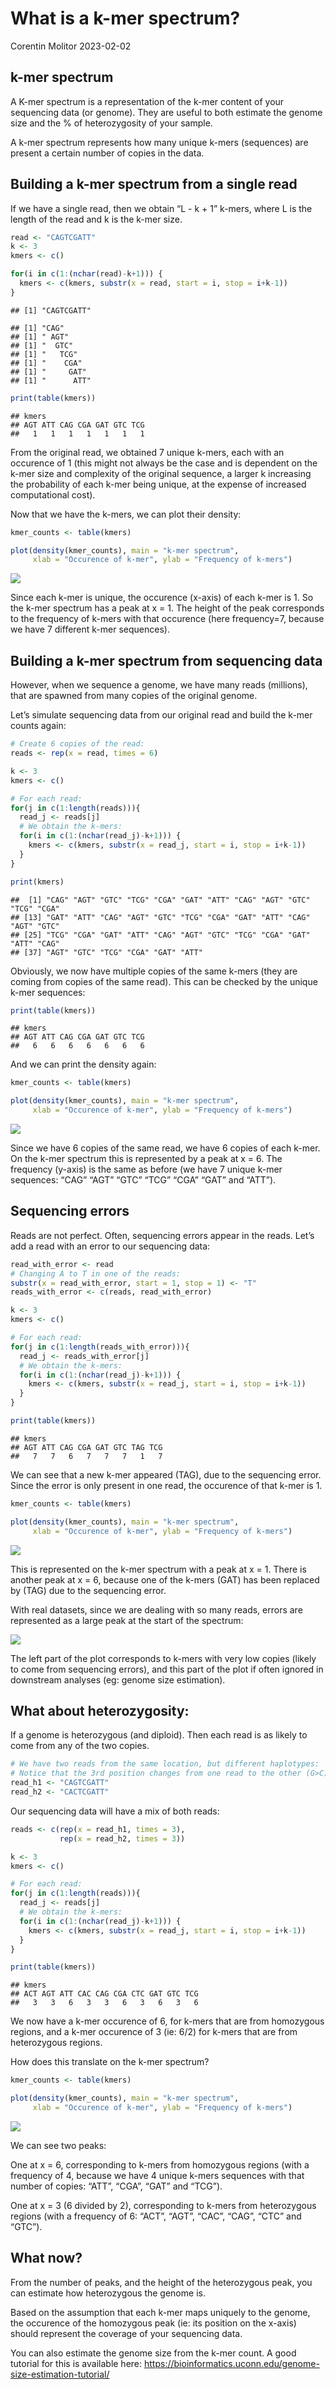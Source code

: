 What is a k-mer spectrum?
================
Corentin Molitor
2023-02-02

## k-mer spectrum

A K-mer spectrum is a representation of the k-mer content of your
sequencing data (or genome). They are useful to both estimate the genome
size and the % of heterozygosity of your sample.

A k-mer spectrum represents how many unique k-mers (sequences) are
present a certain number of copies in the data.

## Building a k-mer spectrum from a single read

If we have a single read, then we obtain “L - k + 1” k-mers, where L is
the length of the read and k is the k-mer size.

``` r
read <- "CAGTCGATT"
k <- 3
kmers <- c()

for(i in c(1:(nchar(read)-k+1))) {
  kmers <- c(kmers, substr(x = read, start = i, stop = i+k-1))
}
```

    ## [1] "CAGTCGATT"

    ## [1] "CAG"
    ## [1] " AGT"
    ## [1] "  GTC"
    ## [1] "   TCG"
    ## [1] "    CGA"
    ## [1] "     GAT"
    ## [1] "      ATT"

``` r
print(table(kmers))
```

    ## kmers
    ## AGT ATT CAG CGA GAT GTC TCG 
    ##   1   1   1   1   1   1   1

From the original read, we obtained 7 unique k-mers, each with an
occurence of 1 (this might not always be the case and is dependent on
the k-mer size and complexity of the original sequence, a larger k
increasing the probability of each k-mer being unique, at the expense of
increased computational cost).

Now that we have the k-mers, we can plot their density:

``` r
kmer_counts <- table(kmers)

plot(density(kmer_counts), main = "k-mer spectrum", 
     xlab = "Occurence of k-mer", ylab = "Frequency of k-mers")
```

![](kmer_spectra_files/figure-gfm/unnamed-chunk-4-1.png)<!-- -->

Since each k-mer is unique, the occurence (x-axis) of each k-mer is 1.
So the k-mer spectrum has a peak at x = 1. The height of the peak
corresponds to the frequency of k-mers with that occurence (here
frequency=7, because we have 7 different k-mer sequences).

## Building a k-mer spectrum from sequencing data

However, when we sequence a genome, we have many reads (millions), that
are spawned from many copies of the original genome.

Let’s simulate sequencing data from our original read and build the
k-mer counts again:

``` r
# Create 6 copies of the read:
reads <- rep(x = read, times = 6)

k <- 3
kmers <- c()

# For each read:
for(j in c(1:length(reads))){
  read_j <- reads[j]
  # We obtain the k-mers:
  for(i in c(1:(nchar(read_j)-k+1))) {
    kmers <- c(kmers, substr(x = read_j, start = i, stop = i+k-1))
  }
}

print(kmers)
```

    ##  [1] "CAG" "AGT" "GTC" "TCG" "CGA" "GAT" "ATT" "CAG" "AGT" "GTC" "TCG" "CGA"
    ## [13] "GAT" "ATT" "CAG" "AGT" "GTC" "TCG" "CGA" "GAT" "ATT" "CAG" "AGT" "GTC"
    ## [25] "TCG" "CGA" "GAT" "ATT" "CAG" "AGT" "GTC" "TCG" "CGA" "GAT" "ATT" "CAG"
    ## [37] "AGT" "GTC" "TCG" "CGA" "GAT" "ATT"

Obviously, we now have multiple copies of the same k-mers (they are
coming from copies of the same read). This can be checked by the unique
k-mer sequences:

``` r
print(table(kmers))
```

    ## kmers
    ## AGT ATT CAG CGA GAT GTC TCG 
    ##   6   6   6   6   6   6   6

And we can print the density again:

``` r
kmer_counts <- table(kmers)

plot(density(kmer_counts), main = "k-mer spectrum", 
     xlab = "Occurence of k-mer", ylab = "Frequency of k-mers")
```

![](kmer_spectra_files/figure-gfm/unnamed-chunk-7-1.png)<!-- -->

Since we have 6 copies of the same read, we have 6 copies of each k-mer.
On the k-mer spectrum this is represented by a peak at x = 6. The
frequency (y-axis) is the same as before (we have 7 unique k-mer
sequences: “CAG” “AGT” “GTC” “TCG” “CGA” “GAT” and “ATT”).

## Sequencing errors

Reads are not perfect. Often, sequencing errors appear in the reads.
Let’s add a read with an error to our sequencing data:

``` r
read_with_error <- read
# Changing A to T in one of the reads:
substr(x = read_with_error, start = 1, stop = 1) <- "T"
reads_with_error <- c(reads, read_with_error)

k <- 3
kmers <- c()

# For each read:
for(j in c(1:length(reads_with_error))){
  read_j <- reads_with_error[j]
  # We obtain the k-mers:
  for(i in c(1:(nchar(read_j)-k+1))) {
    kmers <- c(kmers, substr(x = read_j, start = i, stop = i+k-1))
  }
}

print(table(kmers))
```

    ## kmers
    ## AGT ATT CAG CGA GAT GTC TAG TCG 
    ##   7   7   6   7   7   7   1   7

We can see that a new k-mer appeared (TAG), due to the sequencing error.
Since the error is only present in one read, the occurence of that k-mer
is 1.

``` r
kmer_counts <- table(kmers)

plot(density(kmer_counts), main = "k-mer spectrum", 
     xlab = "Occurence of k-mer", ylab = "Frequency of k-mers")
```

![](kmer_spectra_files/figure-gfm/unnamed-chunk-9-1.png)<!-- -->

This is represented on the k-mer spectrum with a peak at x = 1. There is
another peak at x = 6, because one of the k-mers (GAT) has been replaced
by (TAG) due to the sequencing error.

With real datasets, since we are dealing with so many reads, errors are
represented as a large peak at the start of the spectrum:

![](kmer_spectra_files/figure-gfm/unnamed-chunk-10-1.png)<!-- -->

The left part of the plot corresponds to k-mers with very low copies
(likely to come from sequencing errors), and this part of the plot if
often ignored in downstream analyses (eg: genome size estimation).

## What about heterozygosity:

If a genome is heterozygous (and diploid). Then each read is as likely
to come from any of the two copies.

``` r
# We have two reads from the same location, but different haplotypes:
# Notice that the 3rd position changes from one read to the other (G>C) 
read_h1 <- "CAGTCGATT"
read_h2 <- "CACTCGATT"
```

Our sequencing data will have a mix of both reads:

``` r
reads <- c(rep(x = read_h1, times = 3),
           rep(x = read_h2, times = 3))

k <- 3
kmers <- c()

# For each read:
for(j in c(1:length(reads))){
  read_j <- reads[j]
  # We obtain the k-mers:
  for(i in c(1:(nchar(read_j)-k+1))) {
    kmers <- c(kmers, substr(x = read_j, start = i, stop = i+k-1))
  }
}

print(table(kmers))
```

    ## kmers
    ## ACT AGT ATT CAC CAG CGA CTC GAT GTC TCG 
    ##   3   3   6   3   3   6   3   6   3   6

We now have a k-mer occurence of 6, for k-mers that are from homozygous
regions, and a k-mer occurence of 3 (ie: 6/2) for k-mers that are from
heterozygous regions.

How does this translate on the k-mer spectrum?

``` r
kmer_counts <- table(kmers)

plot(density(kmer_counts), main = "k-mer spectrum", 
     xlab = "Occurence of k-mer", ylab = "Frequency of k-mers")
```

![](kmer_spectra_files/figure-gfm/unnamed-chunk-13-1.png)<!-- -->

We can see two peaks:

One at x = 6, corresponding to k-mers from homozygous regions (with a
frequency of 4, because we have 4 unique k-mers sequences with that
number of copies: “ATT”, “CGA”, “GAT” and “TCG”).

One at x = 3 (6 divided by 2), corresponding to k-mers from heterozygous
regions (with a frequency of 6: “ACT”, “AGT”, “CAC”, “CAG”, “CTC” and
“GTC”).

## What now?

From the number of peaks, and the height of the heterozygous peak, you
can estimate how heterozygous the genome is.

Based on the assumption that each k-mer maps uniquely to the genome, the
occurence of the homozygous peak (ie: its position on the x-axis) should
represent the coverage of your sequencing data.

You can also estimate the genome size from the k-mer count. A good
tutorial for this is available here:
<https://bioinformatics.uconn.edu/genome-size-estimation-tutorial/>
